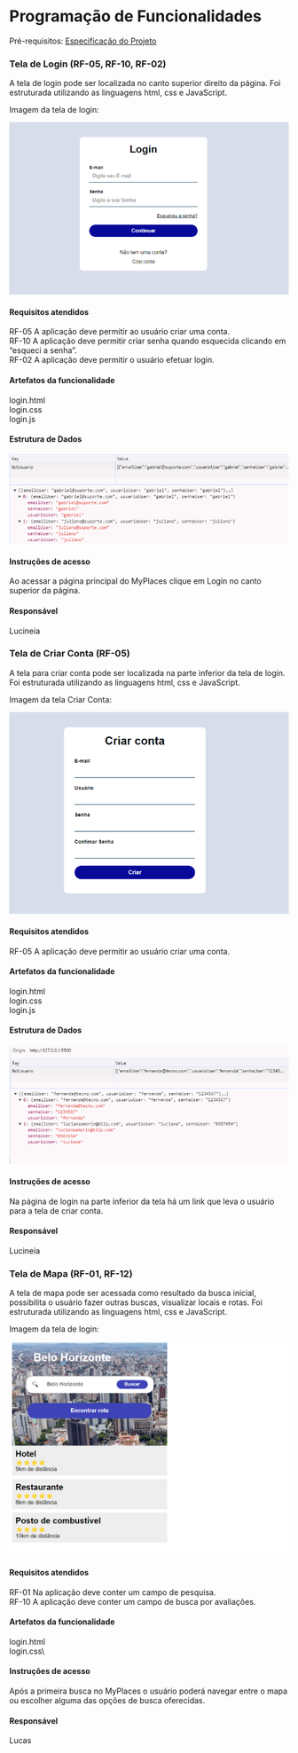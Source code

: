 # Programação de Funcionalidades

Pré-requisitos: [Especificação do Projeto](/documentos/02-Especificação%20do%20Projeto.md) 


### Tela de Login (RF-05, RF-10, RF-02)

A tela de login pode ser localizada no canto superior direito da página. Foi estruturada utilizando as linguagens html, css e JavaScript.

Imagem da tela de login:

![Tela de login](/documentos/img/telaLogin.png)


#### Requisitos atendidos

RF-05	A aplicação deve permitir ao usuário criar uma conta.\
RF-10	A aplicação deve permitir criar senha quando esquecida clicando em “esqueci a senha”.\
RF-02 A aplicação deve permitir o usuário efetuar login.


#### Artefatos da funcionalidade

login.html\
login.css\
login.js

#### Estrutura de Dados
![Imagem estrutura de dados](/documentos/img/estruturaDadosTelaLogin.png)

#### Instruções de acesso

Ao acessar a página principal do MyPlaces clique em Login no canto superior da página.


#### Responsável

Lucineia

### Tela de Criar Conta (RF-05)

A tela para criar conta pode ser localizada na parte inferior da tela de login. Foi estruturada utilizando as linguagens html, css e JavaScript.

Imagem da tela Criar Conta:

![Tela Criar Conta](/documentos/img/telaCriarConta.png)

#### Requisitos atendidos

RF-05	A aplicação deve permitir ao usuário criar uma conta.

#### Artefatos da funcionalidade

login.html\
login.css\
login.js

#### Estrutura de Dados
![Imagem estrutura de dados](/documentos/img/estruturaDadosTelaCriarConta.png)

#### Instruções de acesso

Na página de login na parte inferior da tela há um link que leva o usuário para a tela de criar conta.

#### Responsável

Lucineia

### Tela de Mapa (RF-01, RF-12)

A tela de mapa pode ser acessada como resultado da busca inicial, possibilita o usuário fazer outras buscas, visualizar locais e rotas. Foi estruturada utilizando as linguagens html, css e JavaScript.

Imagem da tela de login:

![Tela de login](/documentos/img/telaBusca.png)

#### Requisitos atendidos

RF-01	Na aplicação deve conter um campo de pesquisa.\
RF-10	A aplicação deve conter um campo de busca por avaliações.

#### Artefatos da funcionalidade

login.html\
login.css\

#### Instruções de acesso

Após a primeira busca no MyPlaces o usuário poderá navegar entre o mapa ou escolher alguma das opções de busca oferecidas.


#### Responsável

Lucas

